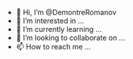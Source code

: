 - 👋 Hi, I’m @DemontreRomanov
- 👀 I’m interested in ...
- 🌱 I’m currently learning ...
- 💞️ I’m looking to collaborate on ...
- 📫 How to reach me ...

<!---
DemontreRomanov/DemontreRomanov is a ✨ special ✨ repository because its `README.md` (this file) appears on your GitHub profile.
You can click the Preview link to take a look at your changes.
--->
